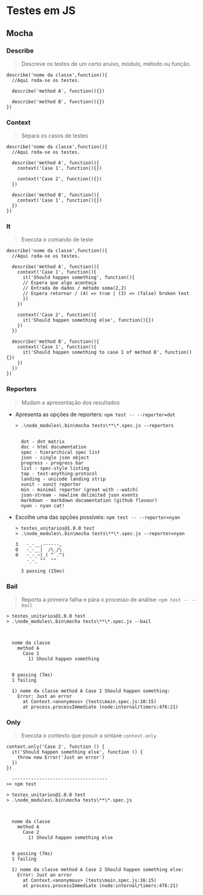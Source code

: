 # Testes em JS

## Mocha

### Describe
> Descreve os testes de um certo aruivo, módulo, método ou função.

    describe('nome da classe',function(){
      //Aqui roda-se os testes.

      describe('method A', function(){})

      describe('method B', function(){})
    })

### Context
> Separa os casos de testes

    describe('nome da classe',function(){
      //Aqui roda-se os testes.

      describe('method A', function(){
        context('Case 1', function(){})

        context('Case 2', function(){})
      })

      describe('method B', function(){
        context('Case 1', function(){})
      })
    })

### It
> Executa o comando de teste

    describe('nome da classe',function(){
      //Aqui roda-se os testes.

      describe('method A', function(){
        context('Case 1', function(){
          it('Should happen something', function(){
          // Espera que algo aconteça
          // Entrada de dados / método soma(2,2)
          // Espera retornar / (4) => true | (3) => (false) broken test
          })
        })

        context('Case 2', function(){
          it('Should happen something else', function(){})
        })
      })

      describe('method B', function(){
        context('Case 1', function(){
          it('Should happen something to case 1 of method B', function(){})
        })
      })
    })

### Reporters

> Mudam a apresentação dos resultados

- Apresenta as opções de reporters: `npm test -- --reporter=dot ` 

      > .\node_modules\.bin\mocha tests\**\*.spec.js --reporters


        dot - dot matrix
        doc - html documentation
        spec - hierarchical spec list
        json - single json object
        progress - progress bar
        list - spec-style listing
        tap - test-anything-protocol
        landing - unicode landing strip
        xunit - xunit reporter
        min - minimal reporter (great with --watch)
        json-stream - newline delimited json events
        markdown - markdown documentation (github flavour)
        nyan - nyan cat!


- Escolhe uma das opções possíveis:  `npm test -- --reporter=nyan`

      > testes_unitarios@1.0.0 test
      > .\node_modules\.bin\mocha tests\**\*.spec.js --reporter=nyan

      3   -_-__,------,
      0   -_-__|  /\_/\ 
      0   -_-_~|_( ^ .^) 
          -_-_ ""  "" 

        3 passing (15ms)


### Bail
> Reporta a primeira falha e pára o processo de análise:   `npm test -- --bail`

    > testes_unitarios@1.0.0 test
    > .\node_modules\.bin\mocha tests\**\*.spec.js --bail



      nome da classe
        method A
          Case 1
            1) Should happen something


      0 passing (7ms)
      1 failing

      1) nome da classe method A Case 1 Should happen something:
        Error: Just an error
          at Context.<anonymous> (tests\main.spec.js:10:15)
          at process.processImmediate (node:internal/timers:476:21)

### Only
> Executa o contexto que posuir a sintaxe `context.only`

    context.only('Case 2', function () {
      it('Should happen something else', function () {
        throw new Error('Just an error')
      })
    })

      -----------------------------------
    >> npm test
    
    > testes_unitarios@1.0.0 test
    > .\node_modules\.bin\mocha tests\**\*.spec.js



      nome da classe
        method A
          Case 2
            1) Should happen something else


      0 passing (7ms)
      1 failing

      1) nome da classe method A Case 2 Should happen something else:
        Error: Just an error
          at Context.<anonymous> (tests\main.spec.js:16:15)
          at process.processImmediate (node:internal/timers:476:21)